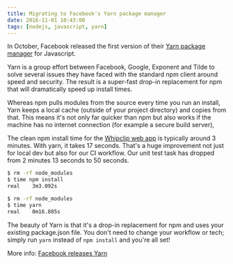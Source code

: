 ```yaml
---
title: Migrating to Facebook's Yarn package manager
date: 2016-11-01 10:43:00
tags: [nodejs, javascript, yarn]
---
```


In October, Facebook released the first version of their [Yarn package manager](https://github.com/yarnpkg/yarn) for Javascript.

Yarn is a group effort between Facebook, Google, Exponent and Tilde to solve several issues they have faced with the standard npm client around speed and security. The result is a super-fast drop-in replacement for npm that will dramatically speed up install times.

Whereas npm pulls modules from the source every time you run an install, Yarn keeps a local cache (outside of your project directory) and copies from that. This means it's not only far quicker than npm but also works if the machine has no internet connection (for example a secure build server),

The clean npm install time for the [Whipclip web app](https://www.whipclip.com) is typically around 3 minutes. With yarn, it takes 17 seconds. That's a huge improvement not just for local dev but also for our CI workflow. Our unit test task has dropped from 2 minutes 13 seconds to 50 seconds.

``` bash
$ rm -rf node_modules
$ time npm install
real	3m3.092s

$ rm -rf node_modules
$ time yarn 
real	0m16.805s

```


The beauty of Yarn is that it's a drop-in replacement for npm and uses your existing package.json file. You don't need to change your workflow or tech; simply run `yarn` instead of `npm install` and you're all set!

More info: [Facebook releases Yarn](https://code.facebook.com/posts/1840075619545360)
